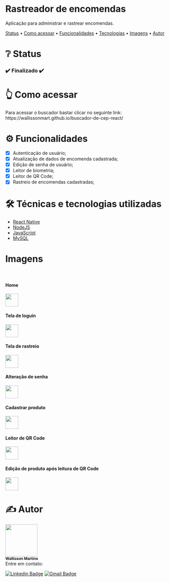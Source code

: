 <h1 align="left">Rastreador de encomendas</h1>
<p align="left">Aplicação para administrar e rastrear encomendas.</p>

<p align="left">
 <a href="#status">Status</a> •
 <a href="#acessar">Como acessar</a> •
 <a href="#funcionalidades">Funcionalidades</a> • 
 <a href="#tecnologias">Tecnologias</a> •
 <a href="#imgs">Imagens</a> •
 <a href="#autor">Autor</a>
</p>

<h1 align="left" id="status">❔ Status</h1>

<h3 align="left"> 
  ✔️ Finalizado ✔️
</h3>

<h1 align="left" id="acessar">👆 Como acessar</h1>
Para acessar o buscador bastar clicar no seguinte link: https://wallissonmart.github.io/buscador-de-cep-react/

<h1 align="left" id="funcionalidades">⚙️ Funcionalidades</h1>

- [x] Autenticação de usuário;
- [x] Atualização de dados de encomenda cadastrada;
- [x] Edição de senha de usuário;
- [x] Leitor de biometria;
- [x] Leitor de QR Code;
- [x] Rastreio de encomendas cadastradas;

<h1 align="left" id="tecnologias">🛠️ Técnicas e tecnologias utilizadas</h1>

- [React Native](https://reactnative.dev/docs/getting-started)
- [NodeJS](https://nodejs.org/en/docs/)
- [JavaScript](https://developer.mozilla.org/pt-BR/docs/Web/JavaScript)
- [MySQL](https://dev.mysql.com/doc/)

<h1 align="left" id="imgs">Imagens</h1>


<div style="display: inline_block"><br>
<h4 align="left">Home</h4>
<img src="https://user-images.githubusercontent.com/93344198/151682749-b83d8fee-8fe2-43e1-9c5e-d084b7dc24fe.jpg" width="40" height="40" />
<h4 align="left">Tela de loguin</h4>
<img src="https://user-images.githubusercontent.com/93344198/151682756-946135fb-ffe3-4860-b767-28e0665320b3.jpg" width="40" height="40" />
<h4 align="left">Tela de rastreio</h4>
<img src="https://user-images.githubusercontent.com/93344198/151682755-d3a55d66-4c0b-43db-9d47-88504ea039d8.jpg" width="40" height="40" />
<h4 align="left">Alteração de senha</h4>
<img src="https://user-images.githubusercontent.com/93344198/151682758-1b9ac670-19dc-45e1-add3-926d0215eed2.jpg" width="40" height="40" />
<h4 align="left">Cadastrar produto</h4>
<img src="https://user-images.githubusercontent.com/93344198/151682762-255728ee-2fb6-4dea-975e-fd1d985ee109.jpg" width="40" height="40" />
<h4 align="left">Leitor de QR Code</h4>
<img src="https://user-images.githubusercontent.com/93344198/151682764-2a9510ee-3e01-465d-a04a-276643b607e5.jpg" width="40" height="40" />
<h4 align="left">Edição de produto após leitura de QR Code</h4>
<img src="https://user-images.githubusercontent.com/93344198/151682763-53d38cc2-7f33-41bb-925b-3039ac50bc01.jpg" width="40" height="40" />
</div>

<h1 align="left" id="autor">✍️ Autor</h1>
<a href="https://github.com/wallissonmart">
 <img src="https://avatars.githubusercontent.com/u/93344198?s=400&u=efc1c28e0cfb7b7e29bdf3ac50a79d0ddcf8b467&v=4" width="100px;" alt=""/>
 <br/>
 <sub><b>Wallisson Martins</b></sub></a>
<br/>
Entre em contato:
 
[![Linkedin Badge](https://img.shields.io/badge/-Wallisson-blue?style=flat-square&logo=Linkedin&logoColor=white&link=https://www.linkedin.com/in/wallisson-martins-/)](https://www.linkedin.com/in/wallisson-martins-/) 
[![Gmail Badge](https://img.shields.io/badge/-wallissonmartins37@gmail.com-c14438?style=flat-square&logo=Gmail&logoColor=white&link=mailto:wallissonmartins37@gmail.com)](mailto:wallissonmartins37@gmail.com)

